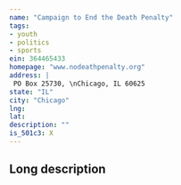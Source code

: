```yaml
---
name: "Campaign to End the Death Penalty"
tags:
- youth
- politics
- sports
ein: 364465433
homepage: "www.nodeathpenalty.org"
address: |
 PO Box 25730, \nChicago, IL 60625
state: "IL"
city: "Chicago"
lng: 
lat: 
description: ""
is_501c3: X
---
```


## Long description


